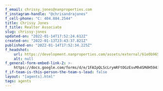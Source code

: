 ```yaml
---
f_email: chrissy.jones@nanproperties.com
f_instagram-handle: "@chrisandrajones"
f_cell-phone: "C: 404.884.2544"
title: Chrissy Jones
f_title: Realtor Associate
slug: chrissy-jones
updated-on: "2022-01-14T17:52:24.612Z"
created-on: "2022-01-13T23:43:37.821Z"
published-on: "2022-01-14T17:52:34.225Z"
f_headshot:
    url: https://development.nanproperties.com/assets/external/61e0b965aca0994a144e9f1c_jones2c20chrissy.jpg
    alt: null
f_general-form-embed-link-2: >-
    https://docs.google.com/forms/d/e/1FAIpQLScLrymRFtOGzEsvMh4SMdH594i1p8Ao8o1tFiBvnjoSL8ervg/viewform
f_if-team-is-this-person-the-team-s-lead: false
layout: "[agents].html"
tags: agents
---
```

